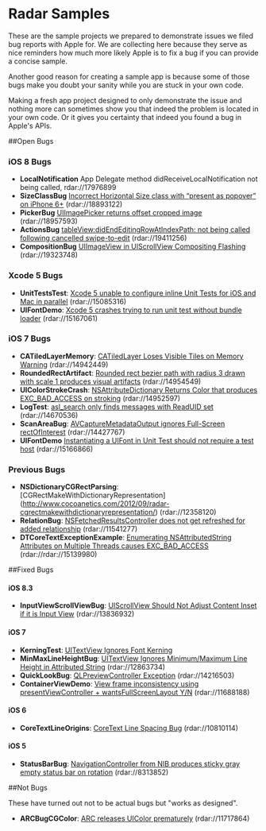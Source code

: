 Radar Samples
=============

These are the sample projects we prepared to demonstrate issues we filed bug reports with Apple for. We are collecting here because they serve as nice reminders how much more likely Apple is to fix a bug if you can provide a concise sample.

Another good reason for creating a sample app is because some of those bugs make you doubt your sanity while you are stuck in your own code. 

Making a fresh app project designed to only demonstrate the issue and nothing more can sometimes show you that indeed the problem is located in your own code. Or it gives you certainty that indeed you found a bug in Apple's APIs.

##Open Bugs

### iOS 8 Bugs
- **LocalNotification** App Delegate method didReceiveLocalNotification not being called, rdar://17976899
- **SizeClassBug** [Incorrect Horizontal Size class with “present as popover” on iPhone 6+](http://www.cocoanetics.com/2014/11/radar-incorrect-horizontal-size-class/) (rdar://18893122)
- **PickerBug** [UIImagePicker returns offset cropped image](http://www.cocoanetics.com/2014/11/radar-uiimagepicker-returns-offset-cropped-image/) (rdar://18957593)
- **ActionsBug** [tableView:didEndEditingRowAtIndexPath: not being called following cancelled swipe-to-edit](http://www.cocoanetics.com/2015/01/radar-swipe-to-edit-on-uitableview/) (rdar://19411256)
- **CompositionBug** [UIImageView in UIScrollView Compositing Flashing](http://www.cocoanetics.com/2015/01/radar-uiimageview-in-uiscrollview-compositing-flashing/) (rdar://19323748)

### Xcode 5 Bugs
- **UnitTestsTest**: [Xcode 5 unable to configure inline Unit Tests for iOS and Mac in parallel](http://www.cocoanetics.com/2013/09/radar-xcode-5-unable-to-configure-inline-unit-tests-for-ios-and-mac-in-parallel/) (rdar://15085316)
- **UIFontDemo**: [Xcode 5 crashes trying to run unit test without bundle loader](http://www.cocoanetics.com/2013/10/radar-double-feature-xcode-crash-and-unit-test-with-uifont/) (rdar://15167061)

### iOS 7 Bugs
- **CATiledLayerMemory**: [CATiledLayer Loses Visible Tiles on Memory Warning](http://www.cocoanetics.com/2013/09/welcome-to-ios-7-issues/) (rdar://14942449)
- **RoundedRectArtifact**: [Rounded rect bezier path with radius 3 drawn with scale 1 produces visual artifacts](http://www.cocoanetics.com/2013/09/welcome-to-ios-7-issues/) (rdar://14954549)
- **UIColorStrokeCrash**: [NSAttributeDictionary Returns Color that produces EXC_BAD_ACCESS on stroking](http://www.cocoanetics.com/2013/09/welcome-to-ios-7-issues/) (rdar://14952597)
- **LogTest**: [asl_search only finds messages with ReadUID set](http://www.cocoanetics.com/2013/09/welcome-to-ios-7-issues/) (rdar://14670536) 
- **ScanAreaBug**: [AVCaptureMetadataOutput ignores Full-Screen rectOfInterest](http://www.cocoanetics.com/2013/09/welcome-to-ios-7-issues/) (rdar://14427767)
- **UIFontDemo** [Instantiating a UIFont in Unit Test should not require a test host](http://www.cocoanetics.com/2013/10/radar-double-feature-xcode-crash-and-unit-test-with-uifont/) (rdar://15166866)

### Previous Bugs
- **NSDictionaryCGRectParsing**: [CGRectMakeWithDictionaryRepresentation] (http://www.cocoanetics.com/2012/09/radar-cgrectmakewithdictionaryrepresentation/) (rdar://12358120)
- **RelationBug**: [NSFetchedResultsController does not get refreshed for added relationship](http://www.cocoanetics.com/2012/05/radar-nsfetchedresultscontroller-does-not-get-refreshed-for-added-relationship/) (rdar://11541277)
- **DTCoreTextExceptionExample**: [Enumerating NSAttributedString Attributes on Multiple Threads causes EXC_BAD_ACCESS](http://www.cocoanetics.com/2013/10/radar-enumerating-nsattributedstring-attributes-on-multiple-threads-causes-exc_bad_access/) (rdar://rdar://15139980)

##Fixed Bugs

#### iOS 8.3
- **InputViewScrollViewBug**: [UIScrollView Should Not Adjust Content Inset if it is Input View](http://www.cocoanetics.com/2013/05/radar-uiscrollview-should-not-adjust-content-inset-if-it-is-input-view/) (rdar://13836932)

#### iOS 7
- **KerningTest**: [UITextView Ignores Font Kerning](http://www.cocoanetics.com/2012/12/radar-uitextview-ignores-font-kerning/)
- **MinMaxLineHeightBug**: [UITextView Ignores Minimum/Maximum Line Height in Attributed String](http://www.cocoanetics.com/2012/12/radar-uitextview-ignores-minimummaximum-line-height-in-attributed-string/) (rdar://12863734)
- **QuickLookBug**: [QLPreviewController Exception](http://www.cocoanetics.com/2013/06/radar-qlpreviewcontroller-exception/) (rdar://14216503)
- **ContainerViewDemo**: [View frame inconsistency using presentViewController + wantsFullScreenLayout Y/N](http://www.cocoanetics.com/2012/06/radar-view-frame-inconsistency-using-presentviewcontroller-wantsfullscreenlayout-yn/) (rdar://11688188)

#### iOS 6
- **CoreTextLineOrigins**: [CoreText Line Spacing Bug](http://www.cocoanetics.com/2012/02/radar-coretext-line-spacing-bug/) (rdar://10810114)

#### iOS 5
- **StatusBarBug**: [NavigationController from NIB produces sticky gray empty status bar on rotation](http://www.cocoanetics.com/2010/08/navigationcontroller-from-nib-produces-sticky-gray-empty-status-bar-on-rotation/) (rdar://8313852)


##Not Bugs

These have turned out not to be actual bugs but "works as designed".

- **ARCBugCGColor**: [ARC releases UIColor prematurely](http://www.cocoanetics.com/2012/06/radar-arc-releases-uicolor-prematurely/) (rdar://11717864)


